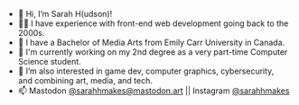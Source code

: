 - 👋 Hi, I’m Sarah H(udson)!
- 👩‍💻 I have experience with front-end web development going back to the 2000s.
- 🎨 I have a Bachelor of Media Arts from Emily Carr University in Canada.
- 🌱 I'm currently working on my 2nd degree as a very part-time Computer Science student.
- 👀 I’m also interested in game dev, computer graphics, cybersecurity, and combining art, media, and tech.
- 📫 Mastodon [@sarahhmakes@mastodon.art](https://mastodon.art/@sarahhmakes) || Instagram [@sarahhmakes](http://instagram.com/sarahhmakes)

<!---
sarahhcodes/sarahhcodes is a ✨ special ✨ repository because its `README.md` (this file) appears on your GitHub profile.
You can click the Preview link to take a look at your changes.
--->
